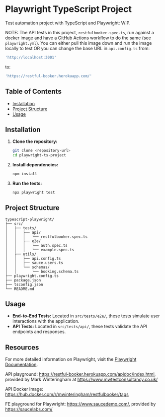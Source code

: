 # Playwright TypeScript Project

Test automation project with TypeScript and Playwright: WIP.

NOTE: The API tests in this project, `restfulbooker.spec.ts`, run against a docker image and have a GitHub Actions workflow to do the same (see `playwright.yml`). You can either pull this image down and run the image locally to test OR you can change the base URL in `api.config.ts` from:

```bash
'http://localhost:3001'
```

to:

```bash
'https://restful-booker.herokuapp.com/'
```

## Table of Contents
- [Installation](#installation)
- [Project Structure](#project-structure)
- [Usage](#usage)

## Installation

1. **Clone the repository:**
   ```bash
   git clone <repository-url>
   cd playwright-ts-project
   ```

2. **Install dependencies:**
   ```bash
   npm install
   ```

3. **Run the tests:**
   ```bash
   npx playwright test
   ```

## Project Structure

```
typescript-playwright/
├── src/
│   ├── tests/
│   │   ├── api/
│   │   │   └── restfulbooker.spec.ts
│   │   ├── e2e/
│   │   │   └── auth.spec.ts
│   │   │   └── example.spec.ts
│   ├── utils/
│   │   ├── api.config.ts
│   │   ├── sauce.users.ts
│   │   └── schemas/
│   │       └── booking.schema.ts
├── playwright.config.ts
├── package.json
├── tsconfig.json
└── README.md
```

## Usage

- **End-to-End Tests:** Located in `src/tests/e2e/`, these tests simulate user interactions with the application.
- **API Tests:** Located in `src/tests/api/`, these tests validate the API endpoints and responses.

## Resources

For more detailed information on Playwright, visit the [Playwright Documentation](https://playwright.dev/docs/intro).

API playground: https://restful-booker.herokuapp.com/apidoc/index.html, provided by Mark Winteringham at https://www.mwtestconsultancy.co.uk/

API Docker Image: https://hub.docker.com/r/mwinteringham/restfulbooker/tags

FE playground for Playwright: https://www.saucedemo.com/, provided by https://saucelabs.com/

